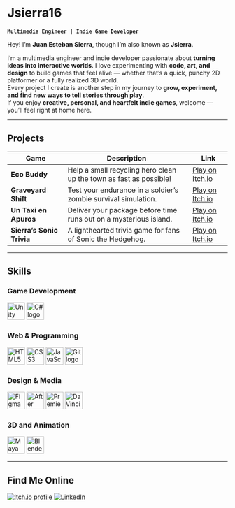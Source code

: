 # Jsierra16

**`Multimedia Engineer | Indie Game Developer`**

Hey! I’m **Juan Esteban Sierra**, though I’m also known as **Jsierra**.

I’m a multimedia engineer and indie developer passionate about **turning ideas into interactive worlds**. I love experimenting with **code, art, and design** to build games that feel alive — whether that’s a quick, punchy 2D platformer or a fully realized 3D world.  
Every project I create is another step in my journey to **grow, experiment, and find new ways to tell stories through play**.  
If you enjoy **creative, personal, and heartfelt indie games**, welcome — you’ll feel right at home here.  

---

## Projects

| Game | Description | Link |
|------|--------------|------|
| **Eco Buddy** | Help a small recycling hero clean up the town as fast as possible! | [Play on Itch.io](https://jsierra07.itch.io/eco-buddy) |
| **Graveyard Shift** | Test your endurance in a soldier’s zombie survival simulation. | [Play on Itch.io](https://jsierra07.itch.io/graveyard-shift) |
| **Un Taxi en Apuros** | Deliver your package before time runs out on a mysterious island. | [Play on Itch.io](https://jsierra07.itch.io/un-taxi-en-apuros) |
| **Sierra’s Sonic Trivia** | A lighthearted trivia game for fans of Sonic the Hedgehog. | [Play on Itch.io](https://jsierra07.itch.io/sierras-sonic-trivia) |

---

## Skills

### Game Development
<p>
  <img src="https://cdn.jsdelivr.net/gh/devicons/devicon/icons/unity/unity-original.svg" height="40" alt="Unity logo"/>
  <img src="https://cdn.jsdelivr.net/gh/devicons/devicon/icons/csharp/csharp-original.svg" height="40" alt="C# logo"/>
</p>

### Web & Programming
<p>
  <img src="https://cdn.jsdelivr.net/gh/devicons/devicon/icons/html5/html5-original.svg" height="40" alt="HTML5 logo"/>
  <img src="https://cdn.jsdelivr.net/gh/devicons/devicon/icons/css3/css3-original.svg" height="40" alt="CSS3 logo"/>
  <img src="https://cdn.jsdelivr.net/gh/devicons/devicon/icons/javascript/javascript-original.svg" height="40" alt="JavaScript logo"/>
  <img src="https://cdn.jsdelivr.net/gh/devicons/devicon/icons/git/git-original.svg" height="40" alt="Git logo"/>
</p>

### Design & Media
<p>
  <img src="https://cdn.jsdelivr.net/gh/devicons/devicon/icons/figma/figma-original.svg" height="40" alt="Figma logo"/>
  <img src="https://cdn.jsdelivr.net/gh/devicons/devicon/icons/aftereffects/aftereffects-original.svg" height="40" alt="After Effects logo"/>
  <img src="https://cdn.jsdelivr.net/gh/devicons/devicon/icons/premierepro/premierepro-original.svg" height="40" alt="Premiere Pro logo"/>
  <img src="https://upload.wikimedia.org/wikipedia/commons/c/c9/DaVinci_Resolve_Studio_Logo.svg" height="40" alt="DaVinci Resolve logo"/>
</p>

### 3D and Animation
<p>
  <img src="https://cdn.jsdelivr.net/gh/devicons/devicon/icons/maya/maya-original.svg" height="40" alt="Maya logo"/>
  <img src="https://cdn.jsdelivr.net/gh/devicons/devicon/icons/blender/blender-original.svg" height="40" alt="Blender logo"/>
</p>

---

## Find Me Online

<p align="left">
  <a href="https://jsierra07.itch.io/">
    <img alt="Itch.io profile" title="Play my games on Itch.io" src="https://custom-icon-badges.demolab.com/badge/-Itch.io-%23fa5c5c?style=for-the-badge&logo=itchdotio&logoColor=white"/>
  </a>
  <a href="https://www.linkedin.com/in/juanestebansierra/">
    <img alt="LinkedIn" title="Connect with me on LinkedIn" src="https://custom-icon-badges.demolab.com/badge/-LinkedIn-%230A66C2?style=for-the-badge&logo=linkedin&logoColor=white"/>
  </a>
</p>
